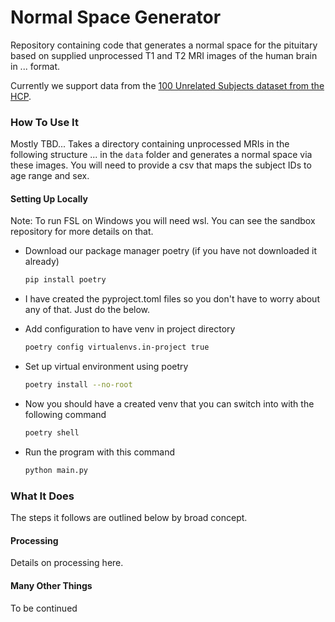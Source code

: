 # Normal Space Generator

Repository containing code that generates a normal space for the pituitary based on supplied unprocessed T1 and T2 MRI images of the human brain in ... format.

Currently we support data from the [100 Unrelated Subjects dataset from the HCP](https://db.humanconnectome.org/app/template/SubjectDashboard.vm?subjectGroupName=100%20Unrelated%20Subjects).

### How To Use It

Mostly TBD... Takes a directory containing unprocessed MRIs in the following structure ... in the `data` folder and generates a normal space via these images. You will need to provide a csv that maps the subject IDs to age range and sex.

#### Setting Up Locally

Note: To run FSL on Windows you will need wsl. You can see the sandbox repository for more details on that.

- Download our package manager poetry (if you have not downloaded it already)
  ```bash
  pip install poetry
  ```
- I have created the pyproject.toml files so you don't have to worry about any of that. Just do the below.
- Add configuration to have venv in project directory

  ```bash
  poetry config virtualenvs.in-project true
  ```

- Set up virtual environment using poetry

  ```bash
  poetry install --no-root
  ```

- Now you should have a created venv that you can switch into with the following command
  ```bash
  poetry shell
  ```
- Run the program with this command
  ```bash
  python main.py
  ```

### What It Does

The steps it follows are outlined below by broad concept.

#### Processing

Details on processing here.

#### Many Other Things

To be continued
